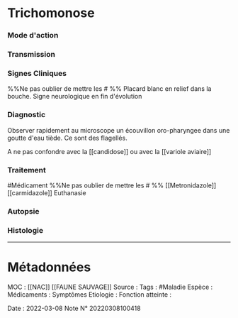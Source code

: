 # Trichomonose
### Mode d'action
### Transmission
### Signes Cliniques
%%Ne pas oublier de mettre les # %%
Placard blanc en relief dans la bouche. Signe neurologique en fin d'évolution
### Diagnostic
Observer rapidement au microscope un écouvillon oro-pharyngee dans une goutte d'eau tiède.  Ce sont des flagellés.

A ne pas confondre avec la [[candidose]] ou avec la [[variole aviaire]]

### Traitement
#Médicament 
%%Ne pas oublier de mettre les # %% 
[[Metronidazole]] [[carmidazole]]
Euthanasie
### Autopsie
### Histologie

***

# Métadonnées
MOC : [[NAC]] [[FAUNE SAUVAGE]]
Source :
Tags : #Maladie 
	Espèce :
	Médicaments :
	Symptômes
	Etiologie :
	Fonction atteinte :
	
Date : 2022-03-08
Note N° 20220308100418